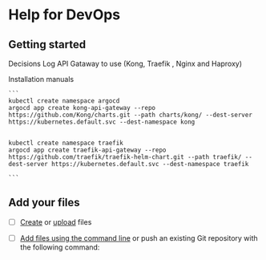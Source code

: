 # Help for DevOps



## Getting started

Decisions Log
    API Gataway to use (Kong, Traefik , Nginx and Haproxy)


Installation manuals
    
    ```
    kubectl create namespace argocd
    argocd app create kong-api-gateway --repo https://github.com/Kong/charts.git --path charts/kong/ --dest-server https://kubernetes.default.svc --dest-namespace kong


    kubectl create namespace traefik
    argocd app create traefik-api-gateway --repo https://github.com/traefik/traefik-helm-chart.git --path traefik/ --dest-server https://kubernetes.default.svc --dest-namespace traefik

    ```



## Add your files

- [ ] [Create](https://docs.gitlab.com/ee/user/project/repository/web_editor.html#create-a-file) or [upload](https://docs.gitlab.com/ee/user/project/repository/web_editor.html#upload-a-file) files
- [ ] [Add files using the command line](https://docs.gitlab.com/ee/gitlab-basics/add-file.html#add-a-file-using-the-command-line) or push an existing Git repository with the following command:


